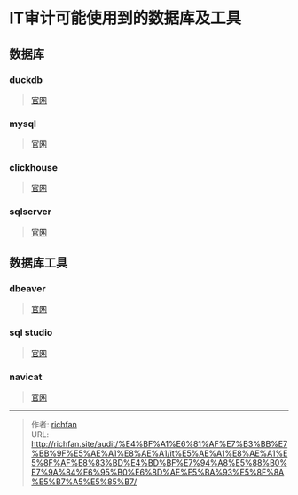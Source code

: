 # IT审计可能使用到的数据库及工具


## 数据库

### duckdb
> [官网](https://duckdb.org/)

### mysql
> [官网](https://www.mysql.com/)

### clickhouse
> [官网](https://clickhouse.com/)

### sqlserver
> [官网](https://www.microsoft.com/en-us/sql-server/)

## 数据库工具


### dbeaver
> [官网](https://dbeaver.io/)

### sql studio
> [官网](https://www.sqlstudio.com/)

### navicat
> [官网](https://www.navicat.com.cn/)


---

> 作者: [richfan](https://richfan.site/)  
> URL: http://richfan.site/audit/%E4%BF%A1%E6%81%AF%E7%B3%BB%E7%BB%9F%E5%AE%A1%E8%AE%A1/it%E5%AE%A1%E8%AE%A1%E5%8F%AF%E8%83%BD%E4%BD%BF%E7%94%A8%E5%88%B0%E7%9A%84%E6%95%B0%E6%8D%AE%E5%BA%93%E5%8F%8A%E5%B7%A5%E5%85%B7/  

